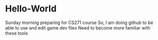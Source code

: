 # Hello-World
Sunday morning preparing for CS271 course
So, I am doing github to be able to use and edit game dev files
Need to become more familiar with these tools

